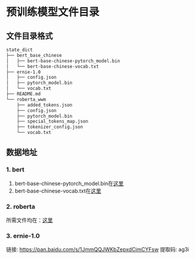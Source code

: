 # 预训练模型文件目录

## 文件目录格式
```bash
state_dict
├── bert_base_chinese
│   ├── bert-base-chinese-pytorch_model.bin
│   └── bert-base-chinese-vocab.txt
├── ernie-1.0
│   ├── config.json
│   ├── pytorch_model.bin
│   └── vocab.txt
├── README.md
└── roberta_wwm
    ├── added_tokens.json
    ├── config.json
    ├── pytorch_model.bin
    ├── special_tokens_map.json
    ├── tokenizer_config.json
    └── vocab.txt
```

## 数据地址

### 1. bert
1. bert-base-chinese-pytorch_model.bin在[这里](https://s3.amazonaws.com/models.huggingface.co/bert/bert-base-chinese-pytorch_model.bin)
2. bert-base-chinese-vocab.txt在[这里](https://s3.amazonaws.com/models.huggingface.co/bert/bert-base-chinese-vocab.txt)

### 2. roberta
所需文件均在：[这里](https://huggingface.co/hfl/chinese-roberta-wwm-ext/tree/main)

### 3. ernie-1.0
链接: https://pan.baidu.com/s/1JmmQQJWKbZepxdCimCYFsw 提取码: ag3i
